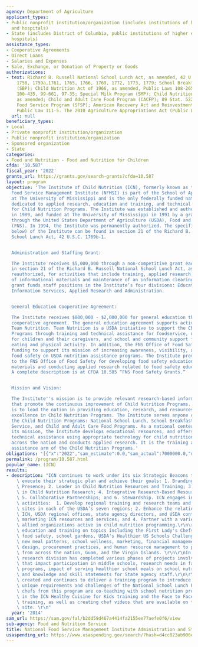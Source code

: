 ```yaml
---
agency: Department of Agriculture
applicant_types:
- Public nonprofit institution/organization (includes institutions of higher education
  and hospitals)
- State (includes District of Columbia, public institutions of higher education and
  hospitals)
assistance_types:
- Cooperative Agreements
- Direct Loans
- Salaries and Expenses
- Sale, Exchange, or Donation of Property or Goods
authorizations:
- text: Richard B. Russell National School Lunch Act, as amended, 42 U.S.C. 1751,
    1758, 1759a,1761, 1765, 1766, 1769, 1772, 1773, 1779; School Breakfast Program
    (SBP); Child Nutrition Act of 1966, as amended, Public Laws 108-265, 104-193,
    100-435, 99-661, 97-35; Special Milk Program (SMP); Child Nutrition Act of 1966,
    as amended; Child and Adult Care Food Program (CACFP); 89 Stat. 522-525, Summer
    Food Service Program (SFSP); American Recovery Act and Reinvestment Act of 2009,
    Public Law 111-5. The 2010 Agriculture Appropriations Act (Public Law 111-80).
  url: null
beneficiary_types:
- Local
- Private nonprofit institution/organization
- Public nonprofit institution/organization
- Sponsored organization
- State
categories:
- Food and Nutrition - Food and Nutrition for Children
cfda: '10.587'
fiscal_year: '2022'
grants_url: https://grants.gov/search-grants?cfda=10.587
layout: program
objective: 'The Institute of Child Nutrition (ICN), formerly known as the National
  Food Service Management Institute (NFMSI) is part of the School of Applied Science
  at The University of Mississippi and is the only federally funded national center
  dedicated to applied research, education and training, and technical assistance
  for Child Nutrition Programs. The Institute was established and authorized by Congress,
  in 1989, and funded at The University of Mississippi in 1991 by a grant administered
  through the United States Department of Agriculture (USDA), Food and Nutrition Service
  (FNS). In 1994, the Institute was permanently authorized. The specific duties (described
  below) of the Institute can be found in section 21 of the Richard B. Russell National
  School Lunch Act, 42 U.S.C. 1769b-1.


  Administration and Staffing Grant:

  The Institute receives $5,000,000 through a non-competitive grant each year as stipulated
  in section 21 of the Richard B. Russell National School Lunch Act, as amended and
  reauthorized, for activities that include training, applied research, preparation
  of informational materials and maintenance of an information clearinghouse. The
  grant funds staff positions in the Institute’s four divisions: Education and Training,
  Information Services, Applied Research and Administration.


  General Education Cooperative Agreement:

  The Institute receives $800,000 - $2,000,000 for general education through a non-competitive
  cooperative agreement. The general education agreement supports activities under
  Team Nutrition. Team Nutrition is a USDA initiative to support the Child Nutrition
  Programs through training and technical assistance for foodservice, nutrition education
  for children and their caregivers, and school and community support for healthy
  eating and physical activity. In addition, the FNS Office of Food Safety provides
  funding to support its mission of increasing awareness, visibility, and impact of
  food safety on USDA nutrition assistance programs. The Institute provides support
  to the FNS Office of Food Safety for developing food safety education programs and
  materials and conducting applied research related to food safety education (non-competitive).
  A complete description is at CFDA 10.585 “FNS Food Safety Grants.”


  Mission and Vision:

  The Institute''s mission is to provide relevant research-based information and services
  that promote the continuous improvement of Child Nutrition Programs. The vision
  is to lead the nation in providing education, research, and resources to promote
  excellence in Child Nutrition Programs. The Institute serves anyone connected with
  the Child Nutrition Programs: National School Lunch, School Breakfast, Summer Food
  Service, and Child and Adult Care Food Programs. As a national center, and to fulfill
  its mission, the Institute develops educational resources, and offers training and
  technical assistance using appropriate technology for child nutrition professionals
  across the nation and conducts applied research. It is the training and technical
  assistance arm of the Child Nutrition Programs.'
obligations: '[{"x":"2022","sam_estimate":0.0,"sam_actual":7000000.0,"usa_spending_actual":5000000.0},{"x":"2023","sam_estimate":7000000.0,"sam_actual":0.0,"usa_spending_actual":7000000.0},{"x":"2024","sam_estimate":9000000.0,"sam_actual":0.0,"usa_spending_actual":10127053.21}]'
permalink: /program/10.587.html
popular_name: (ICN)
results:
- description: "ICN continues to work under its six Strategic Beacons to successfully\
    \ execute their strategic plan and achieve their goals: 1. Branding for a National\
    \ Presence; 2. Leader in Child Nutrition Resources and Training; 3. Authority\
    \ in Child Nutrition Research; 4. Integrative Research-Based Resources and Training;\
    \ 5. Collaborative Partnerships; and 6. Stewardship. ICN engages in the following\
    \ activities:  1. Develop regional training and research teams and regional training\
    \ sites in each of the USDA’s seven regions; 2. Enhance the relationships between\
    \ ICN, USDA regional offices, state agency directors, and USDA contacts; 3. Continue\
    \ marketing ICN resources and services; and 4. Partner with a variety of non-profit\
    \ allied organizations active in child nutrition programming.\r\n\r\nICN has provided\
    \ education and training on topics including the First Lady's Chefs Move to Schools,\
    \ food safety, school gardens, USDA's Healthier US Schools Challenge, nutrition,\
    \ new meal patterns, school wellness, marketing, financial management, facility\
    \ design, procurement practices, and human resource management to professionals\
    \ from across the nation, Guam, and the Virgin Islands. \r\n\r\nIn addition, ICN\
    \ research division has completed various phases of projects involving factors\
    \ that impact participation in middle schools, research needs in farm to school\
    \ programs, impact of serving healthier school meals on school nutrition programs,\
    \ and knowledge and skill statements for State agency staff.\r\n\r\nAlso, ICN\
    \ created and continues to deliver a training program to introduce chefs to the\
    \ unique requirements and challenges of the National School Lunch Program. Trained\
    \ chefs from this program are co-teaching with school nutrition professionals\
    \ in the ICN Healthy Cuisine for Kids training and the Face to Face Culinary Techniques\
    \ training, as well as creating chef videos that are available on the ICN web\
    \ site. \r\n"
  year: '2014'
sam_url: https://sam.gov/fal/b2dd59d467a4414fa2155ee77aefe0f6/view
sub-agency: Food and Nutrition Service
title: National Food Service Management Institute Administration and Staffing Grant
usaspending_url: https://www.usaspending.gov/search/?hash=d4cc823ab906e4fa0aff873d755a11fa
---
```

